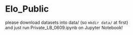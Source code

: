# Elo_Public
please download datasets into data/  (so `mkdir data/` at first)  
and just run Private_LB_0609.ipynb on Jupyter Notebook!  
